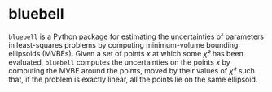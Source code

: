 # bluebell

`bluebell` is a Python package for estimating the uncertainties of
parameters in least-squares problems by computing minimum-volume
bounding ellipsoids (MVBEs). Given a set of points *x* at which some
*χ²* has been evaluated, `bluebell` computes the uncertainties on the
points *x* by computing the MVBE around the points, moved by their
values of *χ²* such that, if the problem is exactly linear, all the
points lie on the same ellipsoid.
